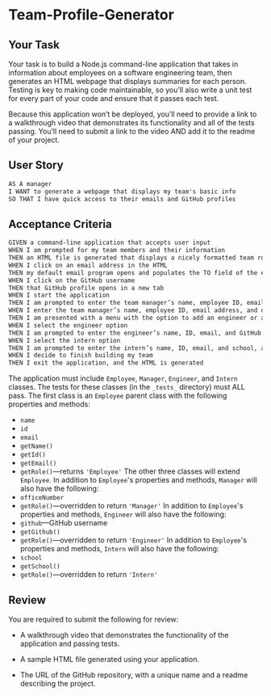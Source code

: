 # Team-Profile-Generator

## Your Task

Your task is to build a Node.js command-line application that takes in information about employees on a software engineering team, then generates an HTML webpage that displays summaries for each person. Testing is key to making code maintainable, so you’ll also write a unit test for every part of your code and ensure that it passes each test.

Because this application won’t be deployed, you’ll need to provide a link to a walkthrough video that demonstrates its functionality and all of the tests passing. You’ll need to submit a link to the video AND add it to the readme of your project.

## User Story

```md
AS A manager
I WANT to generate a webpage that displays my team's basic info
SO THAT I have quick access to their emails and GitHub profiles
```

## Acceptance Criteria

```md
GIVEN a command-line application that accepts user input
WHEN I am prompted for my team members and their information
THEN an HTML file is generated that displays a nicely formatted team roster based on user input
WHEN I click on an email address in the HTML
THEN my default email program opens and populates the TO field of the email with the address
WHEN I click on the GitHub username
THEN that GitHub profile opens in a new tab
WHEN I start the application
THEN I am prompted to enter the team manager’s name, employee ID, email address, and office number
WHEN I enter the team manager’s name, employee ID, email address, and office number
THEN I am presented with a menu with the option to add an engineer or an intern or to finish building my team
WHEN I select the engineer option
THEN I am prompted to enter the engineer’s name, ID, email, and GitHub username, and I am taken back to the menu
WHEN I select the intern option
THEN I am prompted to enter the intern’s name, ID, email, and school, and I am taken back to the menu
WHEN I decide to finish building my team
THEN I exit the application, and the HTML is generated
```

The application must include `Employee`, `Manager`, `Engineer`, and `Intern` classes. The tests for these classes (in the `_tests_` directory) must ALL pass.
The first class is an `Employee` parent class with the following properties and methods:
* `name`
* `id`
* `email`
* `getName()`
* `getId()`
* `getEmail()`
* `getRole()`&mdash;returns `'Employee'`
The other three classes will extend `Employee`.
In addition to `Employee`'s properties and methods, `Manager` will also have the following:
* `officeNumber`
* `getRole()`&mdash;overridden to return `'Manager'`
In addition to `Employee`'s properties and methods, `Engineer` will also have the following:
* `github`&mdash;GitHub username
* `getGithub()`
* `getRole()`&mdash;overridden to return `'Engineer'`
In addition to `Employee`'s properties and methods, `Intern` will also have the following:
* `school`
* `getSchool()`
* `getRole()`&mdash;overridden to return `'Intern'`


## Review

You are required to submit the following for review:
* A walkthrough video that demonstrates the functionality of the application and passing tests.

* A sample HTML file generated using your application.

* The URL of the GitHub repository, with a unique name and a readme describing the project.


